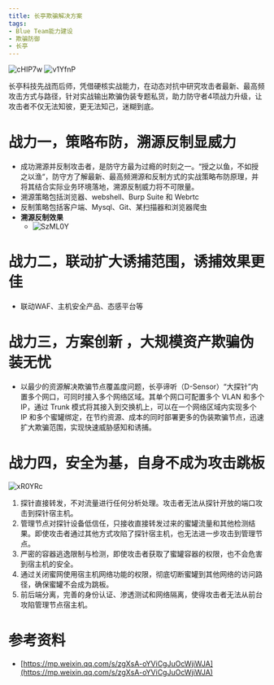 ```yaml
---
title: 长亭欺骗解决方案
tags:
- Blue Team能力建设
- 欺骗防御
- 长亭
---
```


![cHIP7w](https://cdn.jsdelivr.net/gh/MarsAuthority/sec_pic@master/uPic/2023-02/cHIP7w.jpg)
![v1YfnP](https://cdn.jsdelivr.net/gh/MarsAuthority/sec_pic@master/uPic/2023-02/v1YfnP.jpg)

长亭科技先战而后师，凭借硬核实战能力，在动态对抗中研究攻击者最新、最高频攻击方式与路径，针对实战输出欺骗伪装专题私货，助力防守者4项战力升级，让攻击者不仅无法知彼，更无法知己，迷糊到底。

# 战力一，策略布防，溯源反制显威力
- 成功溯源并反制攻击者，是防守方最为过瘾的时刻之一。“授之以鱼，不如授之以渔“，防守方了解最新、最高频溯源和反制方式的实战策略布防原理，并将其结合实际业务环境落地，溯源反制威力将不可限量。
- 溯源策略包括浏览器、webshell、Burp Suite 和 Webrtc
- 反制策略包括客户端、Mysql、Git、某扫描器和浏览器爬虫
- **溯源反制效果**
  - ![SzML0Y](https://cdn.jsdelivr.net/gh/MarsAuthority/sec_pic@master/uPic/2023-02/SzML0Y.jpg)

# 战力二，联动扩大诱捕范围，诱捕效果更佳
- 联动WAF、主机安全产品、态感平台等

# 战力三，方案创新 ，大规模资产欺骗伪装无忧
- 以最少的资源解决欺骗节点覆盖度问题，长亭谛听（D-Sensor）“大探针”内置多个网口，可同时接入多个网络区域。其单个网口可配置多个 VLAN 和多个 IP，通过 Trunk 模式将其接入到交换机上，可以在一个网络区域内实现多个 IP 和多个蜜罐绑定，在节约资源、成本的同时部署更多的伪装欺骗节点，迅速扩大欺骗范围，实现快速威胁感知和诱捕。

# 战力四，安全为基，自身不成为攻击跳板
![xR0YRc](https://cdn.jsdelivr.net/gh/MarsAuthority/sec_pic@master/uPic/2023-02/xR0YRc.jpg)

1. 探针直接转发，不对流量进行任何分析处理。攻击者无法从探针开放的端口攻击到探针宿主机。
2. 管理节点对探针设备低信任，只接收直接转发过来的蜜罐流量和其他检测结果。即使攻击者通过其他方式攻陷了探针宿主机，也无法进一步攻击到管理节点。
3. 严密的容器逃逸限制与检测，即使攻击者获取了蜜罐容器的权限，也不会危害到宿主机的安全。
4. 通过关闭蜜网使用宿主机网络功能的权限，彻底切断蜜罐到其他网络的访问路径，确保蜜罐不会成为跳板。
5. 前后端分离，完善的身份认证、渗透测试和网络隔离，使得攻击者无法从前台攻陷管理节点宿主机。

# 参考资料
- [https://mp.weixin.qq.com/s/zgXsA-oYViCgJuOcWjiWJA](https://mp.weixin.qq.com/s/zgXsA-oYViCgJuOcWjiWJA)